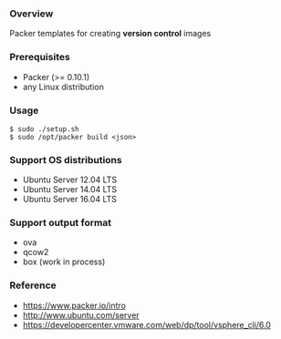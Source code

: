 ### Overview

Packer templates for creating **version control** images


### Prerequisites

* Packer (>= 0.10.1)
* any Linux distribution


### Usage

    $ sudo ./setup.sh
    $ sudo /opt/packer build <json>


### Support OS distributions

* Ubuntu Server 12.04 LTS
* Ubuntu Server 14.04 LTS
* Ubuntu Server 16.04 LTS


### Support output format

* ova
* qcow2
* box (work in process)


### Reference

* https://www.packer.io/intro
* http://www.ubuntu.com/server
* https://developercenter.vmware.com/web/dp/tool/vsphere_cli/6.0
